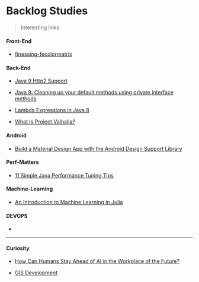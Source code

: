 # Backlog Studies
> Interesting links

#### Front-End
* [finessing-fecolormatrix](https://alistapart.com/article/finessing-fecolormatrix)

#### Back-End
* [Java 9 Http2 Support](https://dzone.com/articles/an-introduction-to-http2-support-in-java-9?edition=334840&utm_source=Weekly%20Digest&utm_medium=email&utm_campaign=Weekly%20Digest%202017-11-08)

* [Java 9: Cleaning up your default methods using private interface methods](http://www.deadcoderising.com/java-9-cleaning-up-your-default-methods-using-private-interface-methods/)

* [Lambda Expressions in Java 8](https://dzone.com/articles/lambda-expression-in-java8?edition=334862&utm_source=Daily%20Digest&utm_medium=email&utm_campaign=Daily%20Digest%202017-11-10)

* [What Is Project Valhalla? ](https://dzone.com/articles/what-is-project-valhalla?edition=334866&utm_source=Daily%20Digest&utm_medium=email&utm_campaign=Daily%20Digest%202017-11-13)

#### Android
* [Build a Material Design App with the Android Design Support Library](https://codelabs.developers.google.com/codelabs/material-design-style/index.html?index=..%2F..%2Findex#0)

#### Perf-Matters
* [11 Simple Java Performance Tuning Tips ](https://dzone.com/articles/11-simple-java-performance-tuning-tips?edition=334840&utm_source=Weekly%20Digest&utm_medium=email&utm_campaign=Weekly%20Digest%202017-11-08)

#### Machine-Learning
* [An Introduction to Machine Learning in Julia](https://juliacomputing.com/blog/2016/09/28/knn-char-recognition.html)

#### DEVOPS
* 
---

#### Curiosity
* [How Can Humans Stay Ahead of AI in the Workplace of the Future?](https://curiosity.com/topics/how-can-humans-stay-ahead-of-ai-in-the-workplace-of-the-future-curiosity?utm_campaign=daily-digest&utm_source=sendgrid&utm_medium=email)

* [GIS Development](https://developers.arcgis.com/javascript/)
